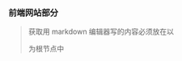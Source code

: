 ### 前端网站部分

> 获取用 markdown 编辑器写的内容必须放在以 <div class="editor-preview editor-preview-side"></div>为根节点中
